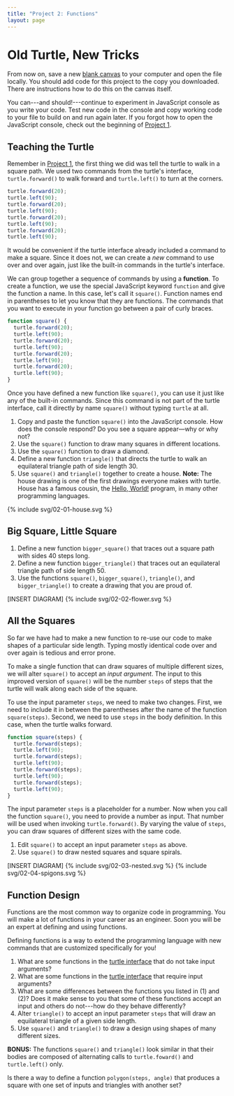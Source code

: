 ```yaml
---
title: "Project 2: Functions"
layout: page
---
```


# Old Turtle, New Tricks

From now on, save a new [blank canvas](blank-canvas) to your computer and open the file locally. You should add code for this project to the copy you downloaded. There are instructions how to do this on the canvas itself.

You can---and should!---continue to experiment in JavaScript console as you write your code. Test new code in the console and copy working code to your file to build on and run again later. If you forgot how to open the JavaScript console, check out the beginning of [Project 1](01-turtle-time).

## Teaching the Turtle

Remember in [Project 1](01-turtle-time), the first thing we did was tell the turtle to walk in a square path. We used two commands from the turtle's interface, `turtle.forward()` to walk forward and `turtle.left()` to turn at the corners.

```js
turtle.forward(20);
turtle.left(90);
turtle.forward(20);
turtle.left(90);
turtle.forward(20);
turtle.left(90);
turtle.forward(20);
turtle.left(90);
```

It would be convenient if the turtle interface already included a command to make a square. Since it does not, we can create a _new_ command to use over and over again, just like the built-in commands in the turtle's interface.

We can group together a sequence of commands by using a **function**. To create a function, we use the special JavaScript keyword `function` and give the function a name. In this case, let's call it `square()`. Function names end in parentheses to let you know that they are functions. The commands that you want to execute in your function go between a pair of curly braces.

```js
function square() {
  turtle.forward(20);
  turtle.left(90);
  turtle.forward(20);
  turtle.left(90);
  turtle.forward(20);
  turtle.left(90);
  turtle.forward(20);
  turtle.left(90);
}
```

Once you have defined a new function like `square()`, you can use it just like any of the built-in commands. Since this command is not part of the turtle interface, call it directly by name `square()` without typing `turtle` at all.

1. Copy and paste the function `square()` into the JavaScript console. How does the console respond? Do you see a square appear&mdash;why or why not?
2. Use the `square()` function to draw many squares in different locations.
3. Use the `square()` function to draw a diamond.
4. Define a new function `triangle()` that directs the turtle to walk an equilateral triangle path of side length 30.
5. Use `square()` and `triangle()` together to create a house. **Note:** The house drawing is one of the first drawings everyone makes with turtle. House has a famous cousin, the [Hello, World!](https://en.wikipedia.org/wiki/%22Hello,_World!%22_program) program, in many other programming languages.

{% include svg/02-01-house.svg %}

## Big Square, Little Square
1. Define a new function `bigger_square()` that traces out a square path with sides 40 steps long.
2. Define a new function `bigger_triangle()` that traces out an equilateral triangle path of side length 50.
2. Use the functions `square()`, `bigger_square()`, `triangle()`, and `bigger_triangle()` to create a drawing that you are proud of.

[INSERT DIAGRAM]
{% include svg/02-02-flower.svg %}

## All the Squares
So far we have had to make a new function to re-use our code to make shapes of a particular side length. Typing mostly identical code over and over again is tedious and error prone.

To make a single function that can draw squares of multiple different sizes, we will alter `square()` to accept an _input argument_. The input to this improved version of `square()` will be the number `steps` of steps that the turtle will walk along each side of the square.

To use the input parameter `steps`, we need to make two changes. First, we need to include it in between the parentheses after the name of the function `square(steps)`. Second, we need to use `steps` in the body definition. In this case, when the turtle walks forward.

```js
function square(steps) {
  turtle.forward(steps);
  turtle.left(90);
  turtle.forward(steps);
  turtle.left(90);
  turtle.forward(steps);
  turtle.left(90);
  turtle.forward(steps);
  turtle.left(90);
}
```

The input parameter `steps` is a placeholder for a number. Now when you call the function `square()`, you need to provide a number as input. That number will be used when invoking `turtle.forward()`. By varying the value of `steps`, you can draw squares of different sizes with the same code.

1. Edit `square()` to accept an input parameter `steps` as above.
2. Use `square()` to draw nested squares and square spirals.

[INSERT DIAGRAM]
{% include svg/02-03-nested.svg %}
{% include svg/02-04-spigons.svg %}

## Function Design
Functions are the most common way to organize code in programming. You will make a lot of functions in your career as an engineer. Soon you will be an expert at defining and using functions.

Defining functions is a way to extend the programming language with new commands that are customized specifically for you!

1. What are some functions in the [turtle interface](01-turtle-time#explore-turtle-commands) that do not take input arguments?
2. What are some functions in the [turtle interface](01-turtle-time#explore-turtle-commands) that require input arguments?
3. What are some differences between the functions you listed in (1) and (2)? Does it make sense to you that some of these functions accept an input and others do not---how do they behave differently?
4. Alter `triangle()` to accept an input parameter `steps` that will draw an equilateral triangle of a given side length.
5. Use `square()` and `triangle()` to draw a design using shapes of many different sizes.


**BONUS:** The functions `square()` and `triangle()` look similar in that their bodies are composed of alternating calls to `turtle.foward()` and `turtle.left()` only.

Is there a way to define a function `polygon(steps, angle)` that produces a square with one set of inputs and triangles with another set?
